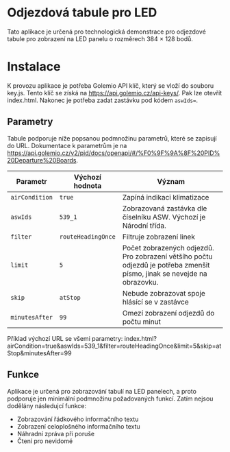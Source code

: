 # Odjezdová tabule pro LED

Tato aplikace je určená pro technologická demonstrace pro odjezdové tabule pro zobrazení na LED panelu o rozměrech 384 × 128 bodů.

# Instalace
K provozu aplikace je potřeba Golemio API klíč, který se vloží do souboru key.js. Tento klíč se získá na https://api.golemio.cz/api-keys/. Pak lze otevřít index.html. Nakonec je potřeba zadat zastávku pod kódem `aswIds=`.

## Parametry
Tabule podporuje níže popsanou podmnožinu parametrů, které se zapisují do URL. Dokumentace k parametrům je na https://api.golemio.cz/v2/pid/docs/openapi/#/%F0%9F%9A%8F%20PID%20Departure%20Boards.

| Parametr     | Výchozí hodnota  | Význam                                                                                                                  |
|--------------|------------------|-------------------------------------------------------------------------------------------------------------------------|
|`airCondition`|`true`            | Zapíná indikaci klimatizace                                                                                             |
|`aswIds`      |`539_1`           | Zobrazovaná zastávka dle číselníku ASW. Výchozí je Národní třída.                                                       |
|`filter`      |`routeHeadingOnce`| Filtruje zobrazení linek                                                                                                |
|`limit`       |`5`               | Počet zobrazených odjezdů. Pro zobrazení většího počtu odjezdů je potřeba zmenšit písmo, jinak se nevejde na obrazovku. |
|`skip`        |`atStop`          | Nebude zobrazovat spoje hlásící se v zastávce                                                                           |
|`minutesAfter`|`99`              | Omezí zobrazení odjezdů do počtu minut                                                                                  |

Příklad výchozí URL se všemi parametry: index.html?airCondition=true&aswIds=539_1&filter=routeHeadingOnce&limit=5&skip=atStop&minutesAfter=99

## Funkce
Aplikace je určená pro zobrazování tabulí na LED panelech, a proto podporuje jen minimální podmnožinu požadovaných funkcí. Zatím nejsou dodělány následujcí funkce:
* Zobrazování řádkového informačního textu
* Zobrazení celoplošného informačního textu
* Náhradní zpráva při poruše
* Čtení pro nevidomé
